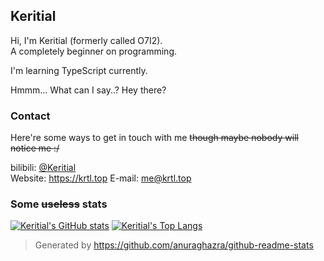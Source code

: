 ## Keritial  

Hi, I'm Keritial (formerly called O7I2).  
A completely beginner on programming.

I'm learning TypeScript currently.

Hmmm... What can I say..? Hey there?

### Contact

Here're some ways to get in touch with me ~~though maybe nobody will notice me :/~~

bilibili: [@Keritial](https://space.bilibili.com/393815403)   
Website: https://krtl.top
E-mail: [me@krtl.top](mailto:me@krtl.top)  

### Some ~~useless~~ stats

[![Keritial's GitHub stats](https://github-readme-stats.vercel.app/api?username=Keritial&show_icons=true)](https://github.com/Keritial)
[![Keritial's Top Langs](https://github-readme-stats.vercel.app/api/top-langs/?username=Keritial&layout=compact)](https://github.com/Keritial)  

> Generated by https://github.com/anuraghazra/github-readme-stats
